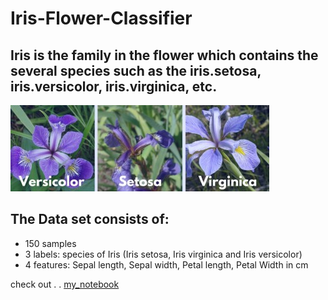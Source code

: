 # Iris-Flower-Classifier
## Iris is the family in the flower which contains the several species such as the iris.setosa, iris.versicolor, iris.virginica, etc.
![alt text](https://github.com/vishwasgarg24/Iris-Flower-Classifier/blob/master/Iris.jpg)

## The Data set consists of:
* 150 samples
* 3 labels: species of Iris (Iris setosa, Iris virginica and Iris versicolor)
* 4 features: Sepal length, Sepal width, Petal length, Petal Width in cm

check out . . [my_notebook](https://github.com/vishwasgarg24/Iris-Flower-Classifier/blob/master/Iris_Dataset.ipynb)
